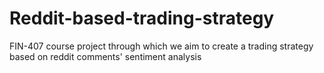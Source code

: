 # Reddit-based-trading-strategy
 FIN-407 course project through which we aim to create a trading strategy based on reddit comments' sentiment analysis
